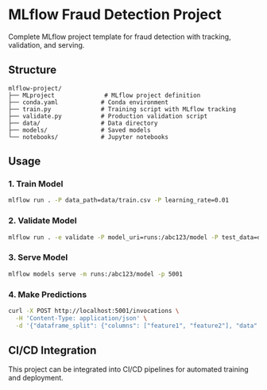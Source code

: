 # MLflow Fraud Detection Project

Complete MLflow project template for fraud detection with tracking, validation, and serving.

## Structure

```
mlflow-project/
├── MLproject              # MLflow project definition
├── conda.yaml            # Conda environment
├── train.py              # Training script with MLflow tracking
├── validate.py           # Production validation script
├── data/                 # Data directory
├── models/               # Saved models
└── notebooks/            # Jupyter notebooks
```

## Usage

### 1. Train Model

```bash
mlflow run . -P data_path=data/train.csv -P learning_rate=0.01
```

### 2. Validate Model

```bash
mlflow run . -e validate -P model_uri=runs:/abc123/model -P test_data=data/test.csv
```

### 3. Serve Model

```bash
mlflow models serve -m runs:/abc123/model -p 5001
```

### 4. Make Predictions

```bash
curl -X POST http://localhost:5001/invocations \
  -H 'Content-Type: application/json' \
  -d '{"dataframe_split": {"columns": ["feature1", "feature2"], "data": [[0.5, 1.2]]}}'
```

## CI/CD Integration

This project can be integrated into CI/CD pipelines for automated training and deployment.

